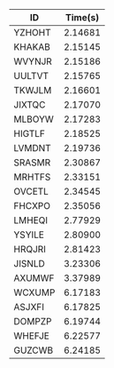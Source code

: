 |ID|Time(s)|
|-|-|
|YZHOHT|2.14681|
|KHAKAB|2.15145|
|WVYNJR|2.15186|
|UULTVT|2.15765|
|TKWJLM|2.16601|
|JIXTQC|2.17070|
|MLBOYW|2.17283|
|HIGTLF|2.18525|
|LVMDNT|2.19736|
|SRASMR|2.30867|
|MRHTFS|2.33151|
|OVCETL|2.34545|
|FHCXPO|2.35056|
|LMHEQI|2.77929|
|YSYILE|2.80900|
|HRQJRI|2.81423|
|JISNLD|3.23306|
|AXUMWF|3.37989|
|WCXUMP|6.17183|
|ASJXFI|6.17825|
|DOMPZP|6.19744|
|WHEFJE|6.22577|
|GUZCWB|6.24185|
